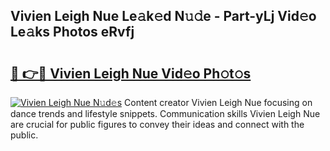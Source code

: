 ## Vivien Leigh Nue Le𝚊k𝚎d N𝚞𝚍e - Part-yLj Vid𝚎o Le𝚊ks Photos eRvfj

# <h2><a href="http://fb1t9tk.evod.top/?m=Vivien+Leigh+Nue">🔗 👉🔴 Vivien Leigh Nue Vid𝚎o Ph𝚘t𝚘s</a></h2>

[![Vivien Leigh Nue N𝚞d𝚎s](https://i.imgur.com/8V9OHl7.gif)](http://fb1t9tk.evod.top/?m=Vivien+Leigh+Nue)
Content creator Vivien Leigh Nue focusing on dance trends and lifestyle snippets. Communication skills Vivien Leigh Nue are crucial for public figures to convey their ideas and connect with the public. 
